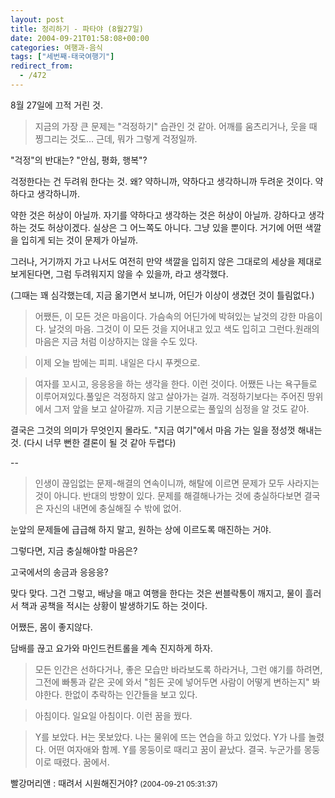 ```yaml
---
layout: post
title: 정리하기 - 파타야 (8월27일)
date: 2004-09-21T01:58:08+00:00
categories: 여행과-음식
tags: ["세번째-태국여행기"]
redirect_from:
  - /472
---
```


8월 27일에 끄적 거린 것.

> 지금의 가장 큰 문제는 "걱정하기" 습관인 것 같아. 어깨를 움츠리거나, 웃을 때 찡그리는 것도... 근데, 뭐가 그렇게 걱정일까.

"걱정"의 반대는? "안심, 평화, 행복"?

걱정한다는 건 두려워 한다는 것. 왜? 약하니까, 약하다고 생각하니까 두려운 것이다. 약하다고 생각하니까.

약한 것은 허상이 아닐까. 자기를 약하다고 생각하는 것은 허상이 아닐까. 강하다고 생각하는 것도 허상이겠다. 실상은 그 어느쪽도 아니다. 그냥 있을 뿐이다. 거기에 어떤 색깔을 입히게 되는 것이 문제가 아닐까.

그러나, 거기까지 가고 나서도 여전히 만약 색깔을 입히지 않은 그대로의 세상을 제대로 보게된다면, 그럼 두려워지지 않을 수 있을까, 라고 생각했다.

(그때는 꽤 심각했는데, 지금 옮기면서 보니까, 어딘가 이상이 생겼던 것이 틀림없다.)

> 어쨌든, 이 모든 것은 마음이다. 가슴속의 어딘가에 박혀있는 날것의 강한 마음이다. 날것의 마음. 그것이 이 모든 것을 지어내고 있고 색도 입히고 그런다.원래의 마음은 지금 처럼 이상하지는 않을 수도 있다.

> 이제 오늘 밤에는 피피. 내일은 다시 푸켓으로.

> 여자를 꼬시고, 응응응을 하는 생각을 한다. 이런 것이다. 어쨌든 나는 욕구들로 이루어져있다.풀잎은 걱정하지 않고 살아가는 걸까. 걱정하기보다는 주어진 땅위에서 그저 앞을 보고 살아갈까. 지금 기분으로는 풀잎의 심정을 알 것도 같아.

결국은 그것의 의미가 무엇인지 몰라도. "지금 여기"에서 마음 가는 일을 정성껏 해내는 것. (다시 너무 뻔한 결론이 될 것 같아 두렵다)

--

> 인생이 끊임없는 문제-해결의 연속이니까, 해탈에 이르면 문제가 모두 사라지는 것이 아니다. 반대의 방향이 있다. 문제를 해결해나가는 것에 충실하다보면 결국은 자신의 내면에 충실해질 수 밖에 없어.

눈앞의 문제들에 급급해 하지 말고, 원하는 상에 이르도록 매진하는 거야.

그렇다면, 지금 충실해야할 마음은?

고국에서의 송금과 응응응?

맞다 맞다. 그건 그렇고, 배낭을 매고 여행을 한다는 것은 썬블락통이 깨지고, 물이 흘러서 책과 공책을 적시는 상황이 발생하기도 하는 것이다.

어쨌든, 몸이 좋지않다.

담배를 끊고 요가와 마인드컨트롤을 계속 진지하게 하자.

> 모든 인간은 선하다거나, 좋은 모습만 바라보도록 하라거나, 그런 얘기를 하려면, 그전에 빠통과 같은 곳에 와서 "힘든 곳에 넣어두면 사람이 어떻게 변하는지" 봐야한다. 한없이 추락하는 인간들을 보고 있다.

> 아침이다. 일요일 아침이다. 이런 꿈을 꿨다.

> Y를 보았다. H는 못보았다. 나는 물위에 뜨는 연습을 하고 있었다. Y가 나를 놀렸다. 어떤 여자애와 함께. Y를 몽둥이로 때리고 꿈이 끝났다. 결국. 누군가를 몽둥이로 때렸다. 꿈에서.


<div id=comments>
<div class=comment>
<!--- cmt:828 --->
<!--- mail: --->
<!--- parent:0 --->
빨강머리앤 : 
때려서 시원해진거야?
 <small>(2004-09-21 05:31:37)</small>
</div>
</div>
